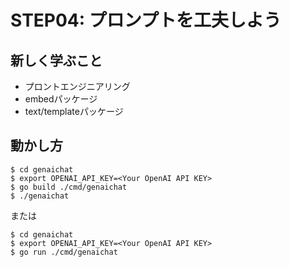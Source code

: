 # STEP04: プロンプトを工夫しよう

## 新しく学ぶこと

* プロントエンジニアリング
* embedパッケージ
* text/templateパッケージ

## 動かし方

```
$ cd genaichat
$ export OPENAI_API_KEY=<Your OpenAI API KEY>
$ go build ./cmd/genaichat
$ ./genaichat
```

または

```
$ cd genaichat
$ export OPENAI_API_KEY=<Your OpenAI API KEY>
$ go run ./cmd/genaichat
```
